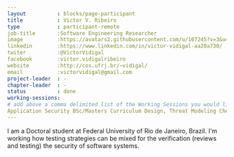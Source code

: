 ```yaml
---
layout          : blocks/page-participant
title           : Victor V. Ribeiro
type            : participant-remote
job-title       :Software Engineering Researcher
image           :https://avatars2.githubusercontent.com/u/107245?v=3&u=68681e68d103fd4a0f5a3636bab4be444bbf19f5&s=400
linkedin        :https://www.linkedin.com/in/victor-vidigal-aa20a730/
twiter          :@VictorVidigal
facebook        :victor.vidigalribeiro
website         :http://cos.ufrj.br/~vidigal/
email           :victorvidigal@gmail.com
project-leader  : -
chapter-leader  : -
status          : done
working-sessions:
# add above a comma delimited list of the Working Sessions you would like to attend (use the session's title)
Application Security BSc/Masters Curriculum Design, Threat Modeling Cheat Sheet, Threat Modeling Templates, Define Agile Security Practices, GraphQL Security Review, OWASP Risk Rating Management Project, Webgoat, Writing Security Tests
---
```


I am a Doctoral student at Federal University of Rio de Janeiro, Brazil. I'm working how testing strategies can be mixed for the verification (reviews and testing) the security of software systems.
